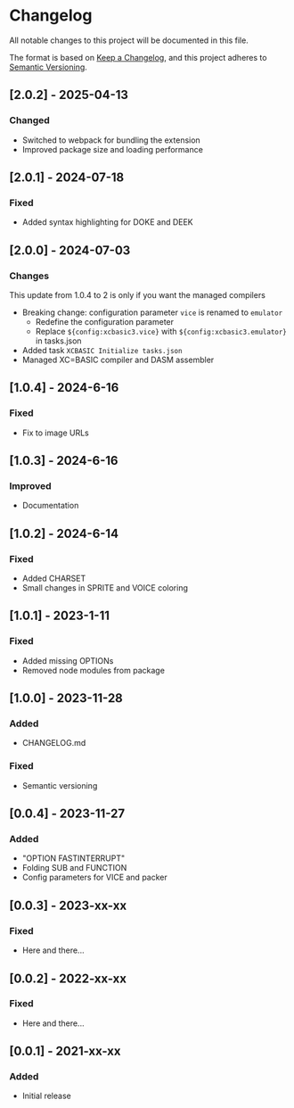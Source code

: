 # Changelog

All notable changes to this project will be documented in this file.

The format is based on [Keep a Changelog](https://keepachangelog.com/en/1.0.0/),
and this project adheres to [Semantic Versioning](https://semver.org/spec/v2.0.0.html).

## [2.0.2] - 2025-04-13

### Changed

- Switched to webpack for bundling the extension
- Improved package size and loading performance

## [2.0.1] - 2024-07-18

### Fixed

- Added syntax highlighting for DOKE and DEEK

## [2.0.0] - 2024-07-03

### Changes

This update from 1.0.4 to 2 is only if you want the managed compilers

- Breaking change: configuration parameter `vice` is renamed to `emulator`
  - Redefine the configuration parameter
  - Replace `${config:xcbasic3.vice}` with `${config:xcbasic3.emulator}` in tasks.json
- Added task `XCBASIC Initialize tasks.json`
- Managed XC=BASIC compiler and DASM assembler

## [1.0.4] - 2024-6-16

### Fixed

- Fix to image URLs

## [1.0.3] - 2024-6-16

### Improved

- Documentation

## [1.0.2] - 2024-6-14

### Fixed

- Added CHARSET
- Small changes in SPRITE and VOICE coloring

## [1.0.1] - 2023-1-11

### Fixed

- Added missing OPTIONs
- Removed node modules from package

## [1.0.0] - 2023-11-28

### Added

- CHANGELOG.md

### Fixed

- Semantic versioning

## [0.0.4] - 2023-11-27

### Added

- "OPTION FASTINTERRUPT"
- Folding SUB and FUNCTION
- Config parameters for VICE and packer

## [0.0.3] - 2023-xx-xx

### Fixed

- Here and there...

## [0.0.2] - 2022-xx-xx

### Fixed

- Here and there...

## [0.0.1] - 2021-xx-xx

### Added

- Initial release
